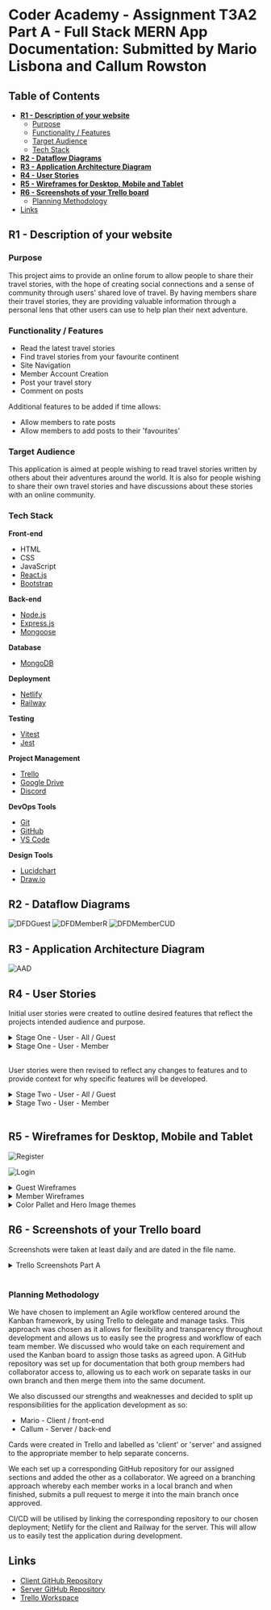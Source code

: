 <!-- omit in toc -->
# **Coder Academy - Assignment T3A2 Part A - Full Stack MERN App Documentation: Submitted by Mario Lisbona and Callum Rowston**

<!-- omit in toc -->
## Table of Contents
- [**R1 - Description of your website**](#r1---description-of-your-website)
  - [Purpose](#purpose)
  - [Functionality / Features](#functionality--features)
  - [Target Audience](#target-audience)
  - [Tech Stack](#tech-stack)
- [**R2 - Dataflow Diagrams**](#r2---dataflow-diagrams)
- [**R3 - Application Architecture Diagram**](#r3---application-architecture-diagram)
- [**R4 - User Stories**](#r4---user-stories)
- [**R5 - Wireframes for Desktop, Mobile and Tablet**](#r5---wireframes-for-desktop-mobile-and-tablet)
- [**R6 - Screenshots of your Trello board**](#r6---screenshots-of-your-trello-board)
  - [Planning Methodology](#planning-methodology)
- [Links](#links)

## **R1 - Description of your website**

### Purpose

This project aims to provide an online forum to allow people to share their travel stories, with the hope of creating social connections and a sense of community through users' shared love of travel. By having members share their travel stories, they are providing valuable information through a personal lens that other users can use to help plan their next adventure.

### Functionality / Features

- Read the latest travel stories
- Find travel stories from your favourite continent
- Site Navigation
- Member Account Creation
- Post your travel story
- Comment on posts

Additional features to be added if time allows:

- Allow members to rate posts
- Allow members to add posts to their 'favourites'

### Target Audience

This application is aimed at people wishing to read travel stories written by others about their adventures around the world. It is also for people wishing to share their own travel stories and have discussions about these stories with an online community.

### Tech Stack

**Front-end**

- HTML
- CSS
- JavaScript
- [React.js](https://reactjs.org/)
- [Bootstrap](https://getbootstrap.com/)

**Back-end**

- [Node.js](https://nodejs.org/en/)
- [Express.js](https://expressjs.com/)
- [Mongoose](https://mongoosejs.com/)

**Database**

- [MongoDB](https://www.mongodb.com/atlas/database)

**Deployment**

- [Netlify](https://www.netlify.com/)
- [Railway](https://railway.app/)

**Testing**

- [Vitest](https://vitest.dev/)
- [Jest](https://railway.app/)

**Project Management**

- [Trello](https://trello.com)
- [Google Drive](https://www.google.com/intl/en_au/drive/)
- [Discord](https://discord.com/)

**DevOps Tools**

- [Git](https://git-scm.com/)
- [GitHub](https://github.com/)
- [VS Code](https://code.visualstudio.com/)

**Design Tools**

- [Lucidchart](https://www.lucidchart.com/pages/)
- [Draw.io](https://app.diagrams.net/)

## **R2 - Dataflow Diagrams**

![DFDGuest](docs/DataFlowDiagram-GuestCR.png)
![DFDMemberR](docs/DataFlowDiagram-MemberR.png)
![DFDMemberCUD](docs/DataFlowDiagram-MemberCUD.png)

## **R3 - Application Architecture Diagram**

![AAD](docs/ApplicationArchitectureDiagram.png)

## **R4 - User Stories**

Initial user stories were created to outline desired features that reflect the projects intended audience and purpose.

<details>

<summary>Stage One - User - All / Guest</summary>

<br>

- As a user I want a navigation bar to show me what is on the site.
- As a user I want to read travel stories posted on the forum.
- As a user I want to see a post preview before viewing the entire post
- As a user I want to see the latest forum posts.
- As a user I want to see posts about a particular continent .
- As a user I want to read other users' comments on travel posts.
- As a user I want to be able to view an about page with information about the websites intended purpose and other background information.
- As a user I want to be able to view a contact page so I can message the creators about any issues with the website.
- As a user I want to be able to sign up to the forum.

</details>

<details>

<summary>Stage One - User - Member</summary>

<br>

- As a member I want to write and post my own travel stories.
- As a member I want to comment on other members' posts .
- As a member I want to view a list of all the posts I have made
- As a member I want to comment on my own posts.
- As a member I want to be able to edit posts I have already made.
- As a member I want to be able to delete a post I made.

</details>

<br>

User stories were then revised to reflect any changes to features and to provide context for why specific features will be developed.

<details>

<summary>Stage Two - User - All / Guest</summary>

<br>

- As a user I want a navigation bar to show me what is on the site so I can navigate to my desired content.
- As a user I want to read travel stories posted on the forum so I can learn about other people's trips.
- As a user I want to see a post preview before viewing the entire post so I can decide if it will interest me.
- As a user I want to see the latest forum posts so I can keep up with current trends in travel and the forum community.
- As a user I want to see posts about a particular continent  so I can find out more about that region and if I want to travel there.
- As a user I want to read other users' comments on travel posts so I can see what others think to help me decide if I want to travel there.
- As a user I want to be able to view an about page with information about the websites intended purpose and other background information so I can get a better understanding of the creators intent
- As a user I want to be able to view a contact page so I can message the creators about any issues with the website
- As a user I want to be able to sign up to the forum so I can engage with and contribute to the forum community and use all the site features.

</details>

<details>

<summary>Stage Two - User - Member</summary>

<br>

- As a member I want to write and post my own travel stories so I can tell the forum community about my trips.
- As a member I want to comment on other members posts so I can ask them questions about their trip and tell them what I loved about their post.
- As a member I want to view a list of all the posts I have made so I can look back on my posts and easily navigate to them
- As a member I want to comment on my own posts so I can answer any questions and engage with the community interested in my travel story.
- As a member I want to be able to edit posts I have already made so I can fix any mistakes and keep my story up-to-date if I think of something I should have added..
- As a member I want to be able to delete a post I made so I can remove posts that I’ve decided I don’t like anymore.

</details>

<br>

## **R5 - Wireframes for Desktop, Mobile and Tablet**

![Register](./docs/Register.png)

![Login](./docs/Login.png)

<details>

<summary>Guest Wireframes</summary>

<br>

![Landing Page](./docs/Navbar-Guest.png)
![Landing Page](./docs/LandingPage-Guest.png)
![Landing Page](./docs/BrowseAll-Guest.png)
![Landing Page](./docs/BrowseByContinent-Guest.png)
![Landing Page](./docs/FullPagePost-Guest.png)
![Landing Page](./docs/Contact-Guest.png)
![Landing Page](./docs/About-Guest.png)

</details>

<details>

<summary>Member Wireframes</summary>

<br>

![member-navbar](./docs/Navbar-Member.png)
![member-navbar](./docs/Homepage-Member.png)
![member-navbar](./docs/BrowseAll-Member.png)
![member-navbar](./docs/BrowseByContinent-Member.png)
![member-navbar](./docs/FullPagePost-Member.png)
![member-navbar](./docs/Contact-Member.png)
![member-navbar](./docs/About-Member.png)
![member-navbar](./docs/MyPosts-Member.png)
![member-navbar](./docs/CreatePost-Member.png)

</details>

<details>

<summary>Color Pallet and Hero Image themes</summary>

<br>

![Color Pallet and Hero Image](./docs/ColorPalleteImageThemes-3.png)
![Color Pallet and Hero Image](./docs/ColorPalleteImageThemes-2.png)
![Color Pallet and Hero Image](./docs/ColorPalleteImageThemes-1.png)
![Color Pallet and Hero Image](./docs/ColorPalleteImageThemes.png)

</details>

## **R6 - Screenshots of your Trello board**


Screenshots were taken at least daily and are dated in the file name.

<details>

<summary>Trello Screenshots Part A</summary>

<br>

![17-1-23-1](docs/Screenshots-PartA/Trello-A-17-1-23-1.png)
![17-1-23-2](docs/Screenshots-PartA/Trello-A-17-1-23-2.png)
![18-1-23-1](docs/Screenshots-PartA/Trello-A-18-1-23-1.png)
![18-1-23-2](docs/Screenshots-PartA/Trello-A-18-1-23-2.png)
![20-1-23-1](docs/Screenshots-PartA/Trello-A-20-1-23-1.png)
![20-1-23-2](docs/Screenshots-PartA/Trello-A-20-1-23-2.png)

</details>

<br>

### Planning Methodology

We have chosen to implement an Agile workflow centered around the Kanban framework, by using Trello to delegate and manage tasks. This approach was chosen as it allows for flexibility and transparency throughout development and allows us to easily see the progress and workflow of each team member. We discussed who would take on each requirement and used the Kanban board to assign those tasks as agreed upon. A GitHub repository was set up for documentation that both group members had collaborator access to, allowing us to each work on separate tasks in our own branch and then merge them into the same document.

We also discussed our strengths and weaknesses and decided to split up responsibilities for the application development as so:

- Mario - Client / front-end
- Callum - Server / back-end

Cards were created in Trello and labelled as 'client' or 'server' and assigned to the appropriate member to help separate concerns.

We each set up a corresponding GitHub repository for our assigned sections and added the other as a collaborator. We agreed on a branching approach whereby each member works in a local branch and when finished, submits a pull request to merge it into the main branch once approved.

CI/CD will be utilised by linking the corresponding repository to our chosen deployment; Netlify for the client and Railway for the server. This will allow us to easily test the application during development.

## Links

- [Client GitHub Repository](https://github.com/MarioLisbona/CA-T3A2-B-travelers-forum-client)
- [Server GitHub Repository](https://github.com/CallumRowston/CA-T3A2-B-travelers-forum-server)
- [Trello Workspace](https://trello.com/invite/b/LD1ZUwnS/ATTIa1a5b199a938633ae2b66720915b02c4F4F552AD/t3a2-part-a-b)
